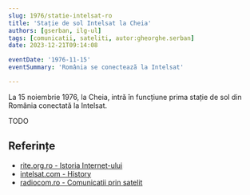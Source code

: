 ```yaml
---
slug: 1976/statie-intelsat-ro
title: 'Stație de sol Intelsat la Cheia'
authors: [gserban, ilg-ul]
tags: [comunicatii, sateliti, autor:gheorghe.serban]
date: 2023-12-21T09:14:08

eventDate: '1976-11-15'
eventSummary: 'România se conectează la Intelsat'

---
```


La 15 noiembrie 1976, la Cheia, intră în funcțiune prima stație de sol
din România conectată la Intelsat.

<!-- truncate -->

TODO

## Referințe

- [rite.org.ro - Istoria Internet-ului](https://rite.org.ro/istoria-internetului/)
- [intelsat.com - History](https://www.intelsat.com/intelsat-history/)
- [radiocom.ro - Comunicatii prin satelit](http://www.radiocom.ro/business/servicii/Date/Comunicatii-prin-Satelit/)
